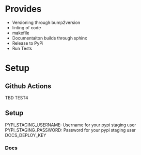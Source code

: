 # Provides

* Versioning through bump2version
* linting of code
* makefile 
* Documentaiton builds through sphinx
* Release to PyPi
* Run Tests

# Setup

## Github Actions
TBD
TEST4

## Setup

PYPI_STAGING_USERNAME: Username for your pypi staging user
PYPI_STAGING_PASSWORD: Password for your pypi staging user
DOCS_DEPLOY_KEY

### Docs